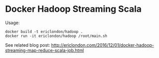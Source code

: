 # Docker Hadoop Streaming Scala

Usage:
```
docker build -t ericlondon/hadoop .
docker run -it ericlondon/hadoop /root/main.sh
```

See related blog post: http://ericlondon.com/2016/12/01/docker-hadoop-streaming-map-reduce-scala-job.html
